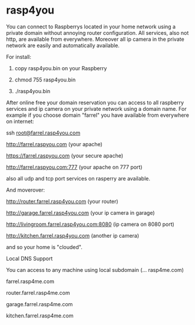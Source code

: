 # rasp4you
You can connect to Raspberrys located in your home network using a private domain without annoying router configuration. All services, also not http, are available from everywhere. Moreover all ip camera in the private network are easily and automatically available.

For install:

1) copy rasp4you.bin on your Raspberry

2) chmod 755 rasp4you.bin

3) ./rasp4you.bin

After online free your domain reservation you can access to all raspberry services and ip camera on your private network using a domain name. For example if you choose domain "farrel" you have available from everywhere on internet:

ssh root@farrel.rasp4you.com

http://farrel.raspyou.com (your apache)

https://farrel.raspyou.com (your secure apache)

http://farrel.raspyou.com:777 (your apache on 777 port)

also all udp and tcp port services on rasperry are available.

And moverover:

http://router.farrel.rasp4you.com (your router)

http://garage.farrel.rasp4you.com (your ip camera in garage)

http://livingroom.farrel.rasp4you.com:8080 (ip camera on 8080 port)

http://kitchen.farrel.rasp4you.com (another ip camera)

and so your home is  "clouded".

Local DNS Support

You can access to any machine using local subdomain (... rasp4me.com) 

farrel.rasp4me.com

router.farrel.rasp4me.com

garage.farrel.rasp4me.com

kitchen.farrel.rasp4me.com

